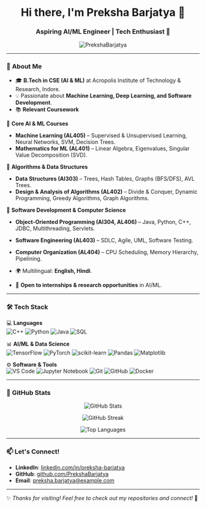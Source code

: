 <h1 align="center">Hi there, I'm Preksha Barjatya 👋</h1>
<h3 align="center">Aspiring AI/ML Engineer | Tech Enthusiast 🚀</h3>

<p align="center">
  <img src="https://komarev.com/ghpvc/?username=PrekshaBarjatya&label=Profile%20Views&color=0e75b6&style=flat" alt="PrekshaBarjatya" />
</p>

---

### 🚀 **About Me**
- 🎓 **B.Tech in CSE (AI & ML)** at Acropolis Institute of Technology & Research, Indore.  
- 💡 Passionate about **Machine Learning, Deep Learning, and Software Development**.  
- 📚 **Relevant Coursework**
  
📌 **Core AI & ML Courses**  
- **Machine Learning (AL405)** – Supervised & Unsupervised Learning, Neural Networks, SVM, Decision Trees.    
- **Mathematics for ML (AL401)** – Linear Algebra, Eigenvalues, Singular Value Decomposition (SVD).  

📌 **Algorithms & Data Structures**  
- **Data Structures (AI303)** – Trees, Hash Tables, Graphs (BFS/DFS), AVL Trees.  
- **Design & Analysis of Algorithms (AL402)** – Divide & Conquer, Dynamic Programming, Greedy Algorithms, Graph Algorithms.  

📌 **Software Development & Computer Science**  
- **Object-Oriented Programming (AI304, AL406)** – Java, Python, C++, JDBC, Multithreading, Servlets.  
- **Software Engineering (AL403)** – SDLC, Agile, UML, Software Testing.  
- **Computer Organization (AL404)** – CPU Scheduling, Memory Hierarchy, Pipelining.  

- 🌍 Multilingual: **English, Hindi**.  
- 💼 **Open to internships & research opportunities** in AI/ML.  

---

### 🛠 **Tech Stack**
💻 **Languages**  
![C++](https://img.shields.io/badge/-C++-00599C?style=flat&logo=c%2B%2B&logoColor=white)
![Python](https://img.shields.io/badge/-Python-3776AB?style=flat&logo=python&logoColor=white)
![Java](https://img.shields.io/badge/-Java-007396?style=flat&logo=java&logoColor=white)
![SQL](https://img.shields.io/badge/-SQL-4479A1?style=flat&logo=MySQL&logoColor=white)

📊 **AI/ML & Data Science**  
![TensorFlow](https://img.shields.io/badge/-TensorFlow-FF6F00?style=flat&logo=tensorflow&logoColor=white)
![PyTorch](https://img.shields.io/badge/-PyTorch-EE4C2C?style=flat&logo=pytorch&logoColor=white)
![scikit-learn](https://img.shields.io/badge/-Scikit--Learn-F7931E?style=flat&logo=scikit-learn&logoColor=white)
![Pandas](https://img.shields.io/badge/-Pandas-150458?style=flat&logo=pandas&logoColor=white)
![Matplotlib](https://img.shields.io/badge/-Matplotlib-11557C?style=flat&logo=matplotlib&logoColor=white)

⚙ **Software & Tools**  
![VS Code](https://img.shields.io/badge/-VS%20Code-007ACC?style=flat&logo=visual-studio-code&logoColor=white)
![Jupyter Notebook](https://img.shields.io/badge/-Jupyter-DA5B0B?style=flat&logo=jupyter&logoColor=white)
![Git](https://img.shields.io/badge/-Git-F05032?style=flat&logo=git&logoColor=white)
![GitHub](https://img.shields.io/badge/-GitHub-181717?style=flat&logo=github&logoColor=white)
![Docker](https://img.shields.io/badge/-Docker-2496ED?style=flat&logo=docker&logoColor=white)

---

### 📌 **GitHub Stats**
<p align="center">
  <img src="https://github-readme-stats.vercel.app/api?username=PrekshaBarjatya&show_icons=true&theme=radical" alt="GitHub Stats" />
</p>
<p align="center">
  <img src="https://github-readme-streak-stats.herokuapp.com/?user=PrekshaBarjatya&theme=radical" alt="GitHub Streak" />
</p>
<p align="center">
  <img src="https://github-readme-stats.vercel.app/api/top-langs/?username=PrekshaBarjatya&layout=compact&theme=radical" alt="Top Languages" />
</p>

---

### 📫 **Let's Connect!**
- **LinkedIn**: [linkedin.com/in/preksha-barjatya](https://www.linkedin.com/in/preksha-barjatya)  
- **GitHub**: [github.com/PrekshaBarjatya](https://github.com/PrekshaBarjatya)  
- **Email**: preksha.barjatya@example.com  

---

✨ *Thanks for visiting! Feel free to check out my repositories and connect!* 🚀  
